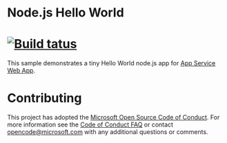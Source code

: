 # Node.js Hello World
# [![Build tatus](https://dev.azure.com/ravibatt/myFirstAzureDevOps/_apis/build/status/ravibatt.MyLearning?branchName=master)](https://dev.azure.com/ravibatt/myFirstAzureDevOps/_build/latest?definitionId=2&branchName=master)
This sample demonstrates a tiny Hello World node.js app for [App Service Web App](https://docs.microsoft.com/azure/app-service-web).

# Contributing

This project has adopted the [Microsoft Open Source Code of Conduct](https://opensource.microsoft.com/codeofconduct/). For more information see the [Code of Conduct FAQ](https://opensource.microsoft.com/codeofconduct/faq/) or contact [opencode@microsoft.com](mailto:opencode@microsoft.com) with any additional questions or comments.
